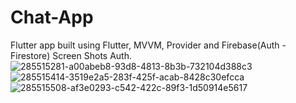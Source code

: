 # Chat-App
Flutter app built using Flutter, MVVM, Provider and Firebase(Auth - Firestore) Screen Shots Auth.
![285515281-a00abeb8-93d8-4813-8b3b-732104d388c3](https://github.com/Mohamed-Samir-Ibrahim/Chat-App/assets/168374440/8203130f-5b7c-46b9-a6fe-abfae3248c8f)
![285515414-3519e2a5-283f-425f-acab-8428c30efcca](https://github.com/Mohamed-Samir-Ibrahim/Chat-App/assets/168374440/d51027d0-9ae2-4afb-a6db-945d8a6c0d87)
![285515508-af3e0293-c542-422c-89f3-1d50914e5617](https://github.com/Mohamed-Samir-Ibrahim/Chat-App/assets/168374440/486c9feb-f5d1-4dd7-bddc-8d86702ac840)
